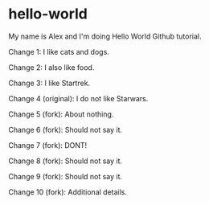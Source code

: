 # hello-world

My name is Alex and I'm doing Hello World Github tutorial.

Change 1: I like cats and dogs.

Change 2: I also like food.

Change 3: I like Startrek.

Change 4 (original): I do not like Starwars.

Change 5 (fork): About nothing.

Change 6 (fork): Should not say it.

Change 7 (fork): DONT!

Change 8 (fork): Should not say it.

Change 9 (fork): Should not say it.

Change 10 (fork): Additional details.
